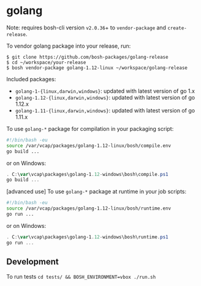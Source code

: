 # golang

Note: requires bosh-cli version `v2.0.36`+ to `vendor-package` and `create-release`.

To vendor golang package into your release, run:

```
$ git clone https://github.com/bosh-packages/golang-release
$ cd ~/workspace/your-release
$ bosh vendor-package golang-1.12-linux ~/workspace/golang-release
```

Included packages:

- `golang-1-{linux,darwin,windows}`: updated with latest version of go 1.x
- `golang-1.12-{linux,darwin,windows}`: updated with latest version of go 1.12.x
- `golang-1.11-{linux,darwin,windows}`: updated with latest version of go 1.11.x

To use `golang-*` package for compilation in your packaging script:

```bash
#!/bin/bash -eu
source /var/vcap/packages/golang-1.12-linux/bosh/compile.env
go build ...
```
or on Windows:

```powershell
. C:\var\vcap\packages\golang-1.12-windows\bosh\compile.ps1
go build ...
```
[advanced use] To use `golang-*` package at runtime in your job scripts:

```bash
#!/bin/bash -eu
source /var/vcap/packages/golang-1.12-linux/bosh/runtime.env
go run ...
```
or on Windows:

```powershell
. C:\var\vcap\packages\golang-1.12-windows\bosh\runtime.ps1
go run ...
```

## Development

To run tests `cd tests/ && BOSH_ENVIRONMENT=vbox ./run.sh`
